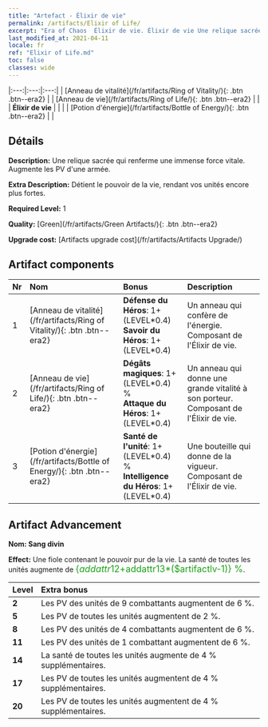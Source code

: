 ```yaml
---
title: "Artefact - Élixir de vie"
permalink: /artifacts/Elixir of Life/
excerpt: "Era of Chaos  Élixir de vie. Élixir de vie Une relique sacrée qui renferme une immense force vitale. Augmente les PV d'une armée."
last_modified_at: 2021-04-11
locale: fr
ref: "Elixir of Life.md"
toc: false
classes: wide
---
```


  |:---:|:---:|:---:| 
  | [Anneau de vitalité](/fr/artifacts/Ring of Vitality/){: .btn .btn--era2} |   | [Anneau de vie](/fr/artifacts/Ring of Life/){: .btn .btn--era2} | 
  |   | **Élixir de vie** |  | 
  |   | [Potion d'énergie](/fr/artifacts/Bottle of Energy/){: .btn .btn--era2} |   | 


## Détails

 **Description:** Une relique sacrée qui renferme une immense force vitale. Augmente les PV d'une armée.

 **Extra Description:** Détient le pouvoir de la vie, rendant vos unités encore plus fortes.

 **Required Level:** 1

 **Quality:** [Green](/fr/artifacts/Green Artifacts/){: .btn .btn--era2}

 **Upgrade cost:** [Artifacts upgrade cost](/fr/artifacts/Artifacts Upgrade/)



## Artifact components

  | Nr |    Nom    |   Bonus | Description | 
  |:---|:-----------|:--------|:------------| 
  | 1 | [Anneau de vitalité](/fr/artifacts/Ring of Vitality/){: .btn .btn--era2} | **Défense du Héros**: 1+(LEVEL\*0.4)<br/>**Savoir du Héros**: 1+(LEVEL\*0.4) | Un anneau qui confère de l'énergie. Composant de l'Élixir de vie. | 
  | 2 | [Anneau de vie](/fr/artifacts/Ring of Life/){: .btn .btn--era2} | **Dégâts magiques**: 1+(LEVEL\*0.4) %<br/>**Attaque du Héros**: 1+(LEVEL\*0.4) | Un anneau qui donne une grande vitalité à son porteur. Composant de l'Élixir de vie. | 
  | 3 | [Potion d'énergie](/fr/artifacts/Bottle of Energy/){: .btn .btn--era2} | **Santé de l'unité**: 1+(LEVEL\*0.4) %<br/>**Intelligence du Héros**: 1+(LEVEL\*0.4) | Une bouteille qui donne de la vigueur. Composant de l'Élixir de vie. | 


## Artifact Advancement

 **Nom: Sang divin**

 **Effect:** Une fiole contenant le pouvoir pur de la vie. La santé de toutes les unités augmente de <span style="color: #1ca216;font-size:18px">{$addattr12+$addattr13*($artifactlv-1)} %</span>.

  |  Level  |    Extra bonus  | 
  |:--------|:----------------| 
  | **2** | Les PV des unités de 9 combattants augmentent de 6 %. | 
  | **5** | Les PV de toutes les unités augmentent de 2 %. | 
  | **8** | Les PV des unités de 4 combattants augmentent de 6 %. | 
  | **11** | Les PV des unités de 1 combattant augmentent de 6 %. | 
  | **14** | La santé de toutes les unités augmente de 4 % supplémentaires. | 
  | **17** | Les PV de toutes les unités augmentent de 4 % supplémentaires. | 
  | **20** | Les PV de toutes les unités augmentent de 4 % supplémentaires. | 
